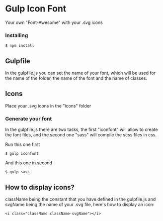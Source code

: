 # Gulp Icon Font

Your own "Font-Awesome" with your .svg icons

### Installing

```
$ npm install
```

## Gulpfile
In the gulpfile.js you can set the name of your font, which will be used for the name of the folder, the name of the font and the name of classes.

## Icons
Place your .svg icons in the "icons" folder

### Generate your font
In the gulpfile.js there are two tasks, the first "iconfont" will allow to create the font files, and the second one "sass" will compile the scss files in css.

Run this one first
```
$ gulp iconfont
```

And this one in second
```
$ gulp sass
```

## How to display icons?
className being the constant that you have defined in the gulpfile.js and svgName being the name of your .svg file, here's how to display an icon:

```
<i class="className className-svgName"></i>
```
